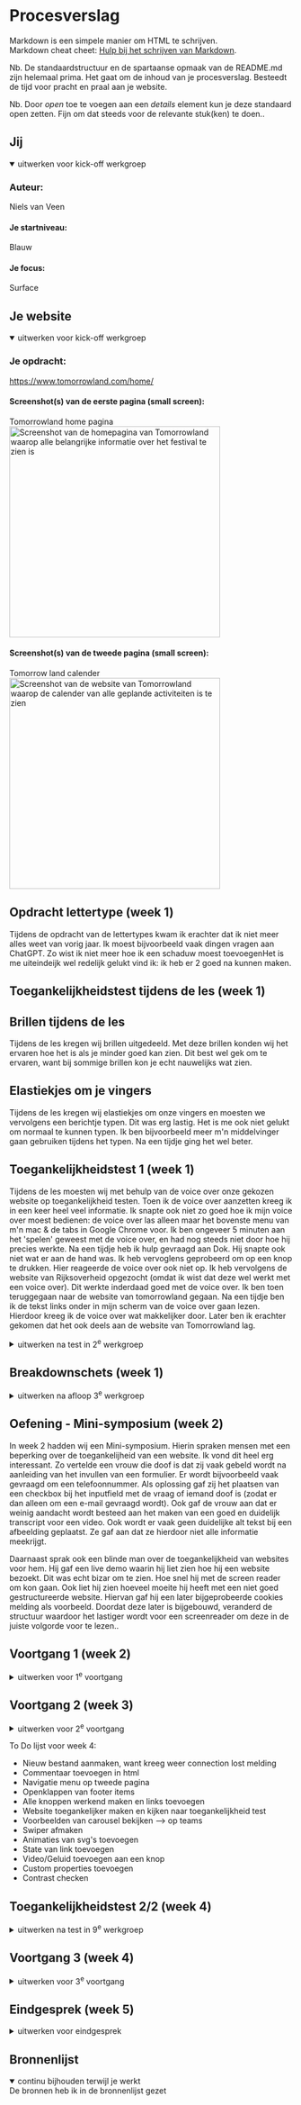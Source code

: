 # Procesverslag
Markdown is een simpele manier om HTML te schrijven.  
Markdown cheat cheet: [Hulp bij het schrijven van Markdown](https://github.com/adam-p/markdown-here/wiki/Markdown-Cheatsheet).

Nb. De standaardstructuur en de spartaanse opmaak van de README.md zijn helemaal prima. Het gaat om de inhoud van je procesverslag. Besteedt de tijd voor pracht en praal aan je website.

Nb. Door *open* toe te voegen aan een *details* element kun je deze standaard open zetten. Fijn om dat steeds voor de relevante stuk(ken) te doen..





## Jij

<details open>
  <summary>uitwerken voor kick-off werkgroep</summary>

  ### Auteur:
  Niels van Veen

  #### Je startniveau:
  Blauw

  #### Je focus:
  Surface
 
</details>





## Je website

<details open>
  <summary>uitwerken voor kick-off werkgroep</summary>

  ### Je opdracht:
  https://www.tomorrowland.com/home/  
  

  #### Screenshot(s) van de eerste pagina (small screen): 
  Tomorrowland home pagina
  <img src="readme-images/Tomorrow-land-homepage.JPG" width="375px" alt="Screenshot van de homepagina van Tomorrowland waarop alle belangrijke informatie over het festival te zien is">

  #### Screenshot(s) van de tweede pagina (small screen):
  Tomorrow land calender 
  <img src="readme-images/Tomorrow-land-calender.JPG" width="375px" alt="Screenshot van de website van Tomorrowland waarop de calender van alle geplande activiteiten is te zien">
 
</details>

## Opdracht lettertype (week 1)
Tijdens de opdracht van de lettertypes kwam ik erachter dat ik niet meer alles weet van vorig jaar. Ik moest bijvoorbeeld vaak dingen vragen aan ChatGPT. Zo wist ik niet meer hoe ik een schaduw moest toevoegenHet is me uiteindeijk wel redelijk gelukt vind ik: ik heb er 2 goed na kunnen maken.

## Toegankelijkheidstest tijdens de les (week 1)

## Brillen tijdens de les
Tijdens de les kregen wij brillen uitgedeeld. Met deze brillen konden wij het ervaren hoe het is als je minder goed kan zien. Dit best wel gek om te ervaren, want bij sommige brillen kon je echt nauwelijks wat zien.

## Elastiekjes om je vingers
Tijdens de les kregen wij elastiekjes om onze vingers en moesten we vervolgens een berichtje typen. Dit was erg lastig. Het is me ook niet gelukt om normaal te kunnen typen. Ik ben bijvoorbeeld meer m'n middelvinger gaan gebruiken tijdens het typen. Na een tijdje ging het wel beter. 

## Toegankelijkheidstest 1 (week 1)
Tijdens de les moesten wij met behulp van de voice over onze gekozen website op toegankelijkheid testen. Toen ik de voice over aanzetten kreeg ik in een keer heel veel informatie. Ik snapte ook niet zo goed hoe ik mijn voice over moest bedienen: de voice over las alleen maar het bovenste menu van m'n mac & de tabs in Google Chrome voor. Ik ben ongeveer 5 minuten aan het 'spelen' geweest met de voice over, en had nog steeds niet door hoe hij precies werkte. Na een tijdje heb ik hulp gevraagd aan Dok. Hij snapte ook niet wat er aan de hand was. Ik heb vervoglens geprobeerd om op een knop te drukken. Hier reageerde de voice over ook niet op. Ik heb vervolgens de website van Rijksoverheid opgezocht (omdat ik wist dat deze wel werkt met een voice over). Dit werkte inderdaad goed met de voice over. Ik ben toen teruggegaan naar de website van tomorrowland gegaan. Na een tijdje ben ik de tekst links onder in mijn scherm van de voice over gaan lezen. Hierdoor kreeg ik de voice over wat makkelijker door. Later ben ik erachter gekomen dat het ook deels aan de website van Tomorrowland lag. 

<details>
  <summary>uitwerken na test in 2<sup>e</sup> werkgroep</summary>

  ### Bevindingen
  Lijst met je bevindingen die in de test naar voren kwamen:
  * Geen duidelijke hierarchie, de voice over begon met het voorlezen van drie achtergronden
  * De afbeelding in de header bestaat volledig uit een link, in deze link zit nog een knop (dit was voor de voice over verwarrend)
  * De afbeeldingen op de website hebben geen alt tekst
  * List 5 items en geen navigatie menu
  * De afbeeldingen in de calender bestaan ook uit links, dit is echter wel goed beschreven omdat er geen knop in de card zit
  * Er staat een pop up linksonderaan de website, deze wordt door de screenreader niet direct voorgelezen terwijl dit wel belangrijk is
  * De alternatieve tekst van bepaalde afbeeldingen zijn niet duidelijk genoeg
  
## Toegankelijkheidstest 2 (week 1)
### Bevindingen
  
  ## Inhoud ##
  * De knoppen hebben niet altijd een duidelijke inhoud/label --> "simulate package", "Info" en "Meer"
  * De tekst is over het algemeen gecentreerd, dit is volgens de checklist moeilijker te lezen
  
    ## Globale code ##
    * Er is bij de huidige website niet vermeld in welke taal de website is geschreven --> lang="eng" toevoegen in HTML
    * Er wordt een afsluitende slash gebruikt op lege elementen, dit heeft volgens de validator geen zin
    * Er wordt in de huidige website over het algemeen gebruik gemaakt van EM in plaats van pixel, waardoor de website makkelijk te vergroten is. Dit gebeurt echter nog niet op alle plaatsen.
    * Op deze website wordt niet gebruikt gemaakt van autofocus (handig voor blinde mensen)
    * De website geeft op dit moment de gebruikte iframes geen duidelijke naam
    * Het is niet mogelijk om met tab op de knop in de hero te drukken
    * De active state die wordt gebruikt tijdens het navigeren met tab is duidelijk, maar is niet bij alle elementen aanwezig
    * De focusvolgorde komt over het algemeen overeen met de visuele lay-out, behalve bij de knop bovenaan de pagina (hero section)
    * Er wordt niet bij elke afbeelding een duidelijke alt tekst geplaatst
    * In de huidige website staan er kopteksten die op een duidelijke manier de bijbehorende inhoud introduceren
    * Er worden geen kopniveaus over geslagen
    * Er is geen ondertiteling aanwezig bij de video's op de website
    * Er wordt op de website op dit moment geen gebruik gemaakt van CAPTCHA
    * Het contrast van de elementen op de website is goed (volgens Google inspector)



</details>



## Breakdownschets (week 1)

<details>
  <summary>uitwerken na afloop 3<sup>e</sup> werkgroep</summary>

  ### de hele pagina: 
  <img src="readme-images/dummy-plaatje.jpg" width="375px" alt="breakdown van de hele pagina">

  ### dynamisch deel (bijv menu): 
  <img src="readme-images/dummy-plaatje.jpg" width="375px" alt="breakdown van een dynamisch deel">

  ### wellicht nog een dynamisch deel (bijv filter): 
  <img src="readme-images/dummy-plaatje.jpg" width="375px" alt="breakdown van nog een dynamisch deel">

</details>


## Oefening - Mini-symposium (week 2)
In week 2 hadden wij een Mini-symposium. Hierin spraken mensen met een beperking over de toegankelijheid van een website. Ik vond dit heel erg interessant. Zo vertelde een vrouw die doof is dat zij vaak gebeld wordt na aanleiding van het invullen van een formulier. Er wordt bijvoorbeeld vaak gevraagd om een telefoonnummer. Als oplossing gaf zij het plaatsen van een checkbox bij het inputfield met de vraag of iemand doof is (zodat er dan alleen om een e-mail gevraagd wordt). Ook gaf de vrouw aan dat er weinig aandacht wordt besteed aan het maken van een goed en duidelijk transcript voor een video. Ook wordt er vaak geen duidelijke alt tekst bij een afbeelding geplaatst. Ze gaf aan dat ze hierdoor niet alle informatie meekrijgt.

Daarnaast sprak ook een blinde man over de toegankelijkheid van websites voor hem. Hij gaf een live demo waarin hij liet zien hoe hij een website bezoekt. Dit was echt bizar om te zien. Hoe snel hij met de screen reader om kon gaan. Ook liet hij zien hoeveel moeite hij heeft met een niet goed gestructureerde website. Hiervan gaf hij een later bijgeprobeerde cookies melding als voorbeeld. Doordat deze later is bijgebouwd, veranderd de structuur waardoor het lastiger wordt voor een screenreader om deze in de juiste volgorde voor te lezen..


## Voortgang 1 (week 2)

<details>
  <summary>uitwerken voor 1<sup>e</sup> voortgang</summary>

  ### Stand van zaken
  hier dit ging goed & dit was lastig (neem ook screenshots op van delen van je website en code)
  
  Tijdens de eerste week heb ik niet zoveel gedaan. Ik moest vooral inkomen en wennen dat school weer was begonnen. Ook kon ik vrijdag niet bij de les zijn in verband met een begrafenis. Hierdoor moest ik in week 2 wat meer werk doen. In week 1 was ik wel begonnen met code schrijven voor m'n website.

  Ik liep in week 1 echter vast. Dit kwam doordat ik geen classes wilde gebruiken, omdat dacht dat dit niet mocht. Ik heb in week 1 daarom m'n header gemaakt. Dit ging prima. Ik moest een paar dingen opzoeken, maar over het algemeen ging het prima.

  In week 2 liep ik echter vast door het gemaakte werk uit week 1. Ik had m'n header staan in html en de bijbehorende css er ook bij geschreven. Op dit punt liep ik vast. Ik had m'n css voor m'n header dusdanig geschreven dat ik vaak de eerste section van een article aanriep. Dit ging echter fout toen ik in week 2 nog een section toevoegde: hierop was automatisch ook de css van de hero op toegepast. Ik raakte hierdoor een beetje van slag en dacht dat ik m'n website niet af zou krijgen.

  Ik besloot daarom op donderdag 12 september m'n huidige css te kopieren en in een backlog.css bestand te zetten. Verder verwijderd ik m'n geschreven html. Ook maakte ik een nieuwe pagina aan: Calendar. Dit is m'n tweede pagina. Ik besloot toen om deze te gaan maken. Ook besloot ik om met classes te gaan werken waar dat nodig was. Dit ging uiteindelijk veel beter. Ik kon nu m'n website veel beter na maken. Nadat ik m'n calendar website had afgemaakt besloot ik om weer verder te gaan met m'n index.html. Dit ging ook erg goed. Ik kon een groot stuk uit m'n calendar hergebruiken. Ook kon ik nu m'n oude code van de hero section hergebruiken en aanpassen waar nodig was. 

  Uiteindelijk had ik 1 volledige pagina af, met zowel html als css. Ook was ik al goed op weg met de index.html. Het belangrijkste dat ik deze week heb geleerd is het gebruiken van classes. Hier zat ik namelijk wel een beetje mee aan het begin. Ik ben er nu echter achtergekomen dat het gebruik van classes wel is toegestaand. Ook ben ik erachter gekomen dat je binnen een class ook semantisch kunt werken door pseudo elementen en css selectoren te gebruiken. Ik ben daarom zeer tevreden met het verloop van de afgelopen twee weken en voornamelijk de tweede week. 


  ### Agenda voor meeting
  samen met je groepje opstellen

  | Dok      | student 2          | student 3    | student 4        |
  | ---            | ---                | ---          | ---              |
  | dit bespreken  | en dit             | en ik dit    | en dan ik dat    |
  | en dat ook nog | dit als er tijd is | nog een punt | dit wil ik zeker |
  | ...            | ...                | ...          | ...              |

  - Dok wilde graag een vraag stellen over het stijlen van een specifiek woord in z'n footer. Dit woord had een ander lettertype dan de rest
  - ... wilde een vraag stellen over het opmaken van een zoekbalk en hoe je dit semantisch kon doen
  - Ik zelf wilde graag een vraag stellen over het gebruiken van een ul in plaats van een section


  ### Verslag van meeting
  hier na afloop snel de uitkomsten van de meeting vastleggen

  - Met een span kun je een specifiek inline gedeelte aanpasssen en stijlen. Een Div werkt voor het stijlen en aanpassen van blokken. 
  - First child is niet handig, omdat er vaak elementen worden bijgebouwd. First child werkt wel voor een site die nooit meer gaat      veranderen,  maar dit komt nauwelijks voor
  - Het gebruik van classes is toegstaan, zolang er geen semantische oplossing is. Bijvoorbeeld door het gebruiken van pseudo elementen
  - Je kunt ook slimme selectoren in een class gebruiken. Bijvoorbeeld .voorbeeld p, dan selecteer je de p in de class voorbeeld
  - Div class is nav heeft geen zin, omdat je een nav tag hebt. Hier heb je dus een goed alternatief dus een div met class is dan onnodig en eigenlijk fout
  - Een section is iets wat logisch bij elkaar hoort
  - Het is niet toegestaan om een BR tag te gebruiken
  - Vormgeving uitdagingen wil je niet oplossen door het gebruik van HTML, waardoor een BR tag niet toegestaan is
  - Het is handiger om een section te gebruiken dan een ul en li die ik heb gebruikt (vraag die ik had voorbereid)
  - Je mag geen div gebruiken waar 1 item in zit. Dan moet de div weg want dan is ie overbodig
  - Het is handig om je website door een validator te halen, bijvoorbeeld op w3c
  - De oefening over het hamburger menu is handig om te doen wanneer je een hamburger menu hebt
  - Elke secton heeft een h2 (sterk aanbevolen)
  - Als er geen h2 in een section zit, kan je beter de vraag stellen of het wel een section is
  - Je moet een section als een inhoudsopgave zien, deze heeft altijd een duidelijke titel nodig
  - De hierarchie van je heading moet kloppen, dus als er een h3 boven een section staat dan mag je een h4 gebruiken
  - Bij de toegankelijkheidstest moet je gewoon de hele checklist afgaan en deze verwerken in het procesverslag
  - Het is niet verplicht om de website responsive maken wanneer je kiest voor surface plane (voor een hoger cijfer kan dit wel)

</details>





## Voortgang 2 (week 3)

<details>
  <summary>uitwerken voor 2<sup>e</sup> voortgang</summary>

  ### Stand van zaken
  Op dinsdag kreeg ik een melding van Github Desktop. Er was geen connectie mogelijk. Ik heb dit proberen op te lossen met behulp van ChatGPT en Youtube. Deze gaven echter niet de gewenste oplossing. Ik ben toen beetje gaan spelen, maar het lukte met nog steeds niet. Ik heb vervolgens aan een studentassistent om hulp gevraagd. Deze kon mij echter ook niet helpen. Ik heb daarna Ivo om hulp gevraagd. Deze kon mij echter ook niet helpen. Hij advisseerde mij om een nieuwe repository aan te maken. Dit heb ik gedaan. Hierin heb ik vervolgens al m'n code ingezet. 

  Ik had voor mezelf besloten om mij deze week voornamelijk te focussen op het navigatie menu. Deze had ik in week 1 al staan, maar nog niet met een uitklapbaar hamburger-menu. Dit hamburger-menu wilde ik deze week gaan maken. Ik begon hiermee op dinsdag. Ik heb eerst de opdracht van vorige week erbij gepakt.  
  
   Hierin stond een voorbeeld van een hamburger-menu. Ik begreep de code echter niet goed. Ik ben daarom op Youtube gaan kijken naar video over het maken van een hamburger-menu. Ik heb een aantal video's bekeken. Hiervan heb ik de code meegetypt. Het lukte me echter steeds niet. Ik besloot daarom om een nieuwe folder aan te maken: test code. Ik begon met het maken van een breakdown schets.
   <img src="/readme-images/break-down-schetsen/nav-menu.HEIC" width="375px" alt="breakdown het navigatie-menu">

  Aan de hand van de breakdown schets heb ik een simpel navigatie menu gemaakt in m'n test code. Vervolgens heb ik aan de hand van een youtube video (https://www.youtube.com/watch?v=flItyHiDm7E&t=434s) een hamburger menu proberen te maken. Hierbij liep ik echter vast. Mijn gemaakte hamburger menu bevatte erg veel overbodige classes. Daarnaast werkte de scroll niet zoals ik wilde: je kon witruimte tussen het bovenste navigatie menu en het uitklapbare menu zien wanneer je ver genoeg scrollde. Ik begon eerst met het verwijderen van de overbodige classes, zoals .nav en .nav-item. Zo kon ik .nav veranderen in nav en .nav-item in een li. Dit moest ik vervolgens ook in de css aanpassen. Vervolgens heb ik met  position: sticky; en top: 0; op de header en position: fixed op de nav de witruimte weggehaald. Hiermee stond mijn navigatie menu met uitklapbaar hamburger menu. Ik twijfelde echter toch nog over de gebruikte classes, en of dit er geen overbodige classes tussenzaten. Ik ben daarom gaan spelen met het verwijderen van classes. Ik kwam er echter achter dat ik de gebruikte classes, op de ul bijvoorbeeld, nodig had in m'n javascript. Dit gold ook voor de class hamburger. Hiermee kon ik namelijk met behulp van de transform het hamburger menu veranderen in een kruis. 
  
  Zoals gezegd heb ik een nieuw bestand aangemaakt voor het maken van m'n navigatie menu. Dit had ik gedaan om zo meer overzicht te krijgen in m'n css. Ook kon ik zo voorkomen dat m'n hele code fout liep. Het gaf mij echter ook de kans om m'n css goed te sorteren. Ik heb namelijk m'n css van m'n main bestand (github code) erbij gepakt en gesorteerd per onderdeel. Hiermee kreeg ik veel meer overzicht in m'n css. Nadat ik al m'n css had gesorteerd heb ik dit overgezet naar m'n main bestad (github code). Ik heb daarom nu een goede structuur in m'n css en een navigatie menu met uitklapbaar hamburger menu. 

  Tijdens de les van dinsdag 17 september heb ik ook aan Ivo gevraagd of ik de hele home pagina van Tomorrowland moet namaken, aangezien deze groot is. Hierop zei Ivo dat hij liever kwaliteit dan kwantiteit ziet. Hiermee bedoelde hij dat je onderdelen met dezelfde logica mag weglaten. Ik wilde daarom eerst m'n navigatie menu afmaken, omdat dit een nieuw soort logica op m'n website is. Daarna wilde ik voor mezelf nog twee blokken met nieuwe logica gaan maken. Ook wil ik kijken of het mij lukt om de items in de footer uit te klappen. Tot slot wil ik kijken of ik de links van bepaalde knoppen kan laten werken, door deze door te sturen naar de 'echte' Tomorrowland website. 

  Plan (gemaakt op woensdag 18 september)
  * Links toevoegen die naar 'echte' Tomorrowland gaan
  * 2 blokken met nieuwe techniek/logica toevoegen
  * Links in footer interactief maken
  * Kritisch kijken naar ALT teksten

  Ik weet niet of het mij gaat lukken om dit allemaal voor vrijdag af te krijgen. Ik ga echter wel m'n best doen om zover mogelijk te komen, zodat ik vrijdag feedback kan krijgen over een groot gedeelte van m'n website. 

  Ik heb eerst een globale breakdown schets gemaakt. Daarna heb ik verschillende kleinere breakdown schetsen gemaakt waarmee ik bepaalde functies voor mezelf schets.
  <img src="./readme-images/break-down-schetsen/IMG_1158.HEIC" width="375px" alt="Algemene breakdown  schets">

  Ik begon met het toevoegen van een carousel. Dit heb ik met behulp van css-tricks geprobeerd. Hiervoor heb ik opnieuw m'n test bestand gebruikt. Dit was wel even puzzelen. Ik heb verschillende video's opgezocht, maar deze waren steeds net wat anders dan dat ik moest maken. Ik heb daarom besloten om eerst een breakdown schets te maken.
    <img src="./readme-images/break-down-schetsen/carousel-2.HEICreadme-images/dummy-plaatje.jpg" width="375px" alt="eerste breakdown van carousel">
  
  Aan de hand van de breakdown schets kwam ik wel iets verder, maar het was nog steeds een beetje vaag. De video's gaven me ook niet veel meer duidelijkheid. Ik besloot daarom om op w3 schools te kijken naar voorbeelden. Maar ook dit bracht me niet veel verder. Ik besloot daarom om ChatGPT te gebruiken. Ik heb hem gevraagd of hij een carousel wilde maken waarbij er 1 hele card te zien was en van 1 card een klein stukje. Hij kwam vervolgens met een stuk code. Met behulp van deze code heb ik vervolgens een tweede break down schets gemaakt. 
    <img src="./readme-images/break-down-schetsen/carousel-2.HEIC" width="375px" alt="tweede breakdown van carousel">
  
  Van deze breakdown schets werd ik een stuk vrolijker: hier kon ik echt iets mee. Ik ben vervolgens m'n code gaan schrijven aan de hand van de breakdown schets en het voorbeeld van ChatGPT. Dit ging een stuk beter. Ik kwam zelfs met een carousel die op die van Tomorrowland leek. Hij was echter nog niet perfect. Ik was echter klaar met coderen, dus besloot het hierbij te laten. 

  Op donderdag heb ik nauwelijks meer aan m'n website gewerkt. Op vrijdag heb ik gekeken naar het beoordelingsformulier. Ik had dit gedaan, omdat ik hier mogelijk vragen over zou hebben. Deze vragen kan ik dan mooi stellen tijdens het feedbackgesprek.

  hier dit ging goed & dit was lastig (neem ook screenshots op van delen van je website en code)


  ### Agenda voor meeting
  samen met je groepje opstellen

  Ik heb m'n gesprek in week 3 individueel voorbereid. Hieronder heb ik de vragen opgesteld die ik wil stellen:
  * Wat voor commentaar wordt er in m'n code verwacht?
  * Wat wordt er bedoeld met: meer complexe delen van je website (tot in detail) uitwerken
  * Wat wordt er bedoeld met toegankelijkheid ++?
  * Ik wil een swiper toevoegen, maar is dit een voorbeeld van een BlingBling voor de surface plane?
  * Wat wordt er bedoeld met Custom properties++?

  

  | student 1      | student 2          | student 3    | student 4        |
  | ---            | ---                | ---          | ---              |
  | dit bespreken  | en dit             | en ik dit    | en dan ik dat    |
  | en dat ook nog | dit als er tijd is | nog een punt | dit wil ik zeker |
  | ...            | ...                | ...          | ...              |


  ### Verslag van meeting
  hier na afloop snel de uitkomsten van de meeting vastleggen

  - Je moet de website verbeteren, waardoor het op toegankelijkheid beter wordt. Bijvoorbeeld dark mode
  - We hadden dit keer de studenten assitente als feedback coach, dus ik heb m'n vragen met betrekking tot het beoordelingsformulier niet     gesteld. Dit wil ik aan Ivo gaan vragen. 
  - Er is een oefening die je goed kan gebruiken voor het toevoegen van een dark mode (werkgroep 7)
  - Ik heb echter toch besloten om m'n vragen over het beoordelingsformulier aan de studenten assistent te stellen
  - Bij een custom theme gebruik je dezelfde logica als darkmode, je kan ook custom fonts toevoegen in de var
  - Lettergrootte instellen kan je ook met variabele oplossen
  - Animaties uitzetten is prefer-reduces-motion 

 
- ...

</details>

To Do lijst voor week 4:
* Nieuw bestand aanmaken, want kreeg weer connection lost melding
* Commentaar toevoegen in html
* Navigatie menu op tweede pagina
* Openklappen van footer items
* Alle knoppen werkend maken en links toevoegen
* Website toegankelijker maken en kijken naar toegankelijkheid test
* Voorbeelden van carousel bekijken --> op teams
* Swiper afmaken 
* Animaties van svg's toevoegen
* State van link toevoegen
* Video/Geluid toevoegen aan een knop
* Custom properties toevoegen
* Contrast checken



## Toegankelijkheidstest 2/2 (week 4)

<details>
  <summary>uitwerken na test in 9<sup>e</sup> werkgroep</summary>

  ### Bevindingen
  Lijst met je bevindingen die in de test naar voren kwamen (geef ook aan wat er verbeterd is):

</details>





## Voortgang 3 (week 4)

<details>
  <summary>uitwerken voor 3<sup>e</sup> voortgang</summary>

  ### Stand van zaken
  Tijdens het gesprek van afgelopen vrijdag heb ik gevraagd of de studenten assistent mij wilde helpen met het begrijpen en verbeteren van m'n card slider. Ik begrijp daarom nu hoe de card slider werkt. Ook heb ik deze verbeterd door het aantal gebruikte classes te verminderen. Ik heb deze vandaag afgemaakt voordat de les begon. Ook heb ik opnieuw een nieuwe repository aan moeten maken, omdat ik weer dezelfde foutmelding krijg op Github desktop. Deze melding heb ik eerder gehad. 

  Vandaag ga ik proberen om met variabele te gaan werken zodat ik verschillende thema's in kan stellen. Ook wil ik de groote van het lettertype kunnen veranderen.

  Dit is me gelukt. Ik ben hier ruim 2 dagen mee bezig geweest. Hiervoor heb ik een nieuw bestan aangemaakt. Ik heb daarin eerst de juiste benamingen in m'n root gezet. Toen ben ik langzaam gaan uitbreiden. Zo heb ik onderdeel per onderdeel alles toegevoegd. Ik heb eerst de navigatie balk toegvoegd. Vervolgens de hero section en de andere onderdelen. Ook kwam ik erachter dat ik meer gebruik moest gaan maken van svg (zodat ik de kleuren kon aanpassen). Ook kwam ik erachter dat ik de gradient in m'n card-images moest verwijderen. Deze had ik namelijk via Figma gemaakt, waardoor ik deze niet meer aan kon passen qua kleur. Ik heb deze voor nu even zo gelaten. Ik hoop daar in de les van vandaag (woensdag 25 september) vragen over te kunnen stellen.

  Tijdens de les ben ik eerst begonnen met het toevoegen van alle links op m'n a tags. Deze links gaan naar pagina's van de echte website van Tomorrowland. In deze les wil ik m'n website zover mogelijk afmaken, zodat ik morgen de toegankelijkheidstest kan gaan doen. Zo kan ik ook nog eventuele verbeteringen doen. 
  
  Op donderdag 26 september ben ik verder gegaan. Ik heb eerst m'n hele code nog eens kritisch bekeken. Ik heb toen meerdere overbodige classes eruitgehaald. Ik kwam echter in een soort dubio: ik had veel dezelfde stijling gebruikt maar meerdere malen opgeschreven. Dit kwam doordat ik m'n classes had verwijderd die ik hergebruikte voor meerdere elementen. Ik kon dit echter oplossen door selectoren te gebruiken. Hierdoor hield ik minder classes over, maar wel meer css. Deze css was over het algemeen ook vaak hetzelfde. Ik heb toen besloten om dit aan ChatGPT te vragen. 

  ChatGPT gaf aan dat ik inderdaad veel dezelfde code gebruikte. Dit kon ik oplossen door een gezamelijk class aan te maken: container. In deze class kon ik de gemeenschappelijke stijling verwerken. Dit werkte voor mij echter niet. Toen ik dit wilde toevoegen, werkte veel containers niet zoals ik wil. Ik besloot daarom om dit voor nu even te laten liggen. Dit wilde ik morgen echter wel vragen tijdens het feedback gesprek.

  Ik ben daarom verder gegaan met het doorlezen en analyseren van m'n code. Ook zet ik overal comments neer Dit was ik tijdens het schrijven vergeten. Daarna moest ik verder aan een ander vak. 

  Ik heb het coderen op vrijdag 27 september weer opgepakt. Zo heb ik met behulp van ChatGPT en de slides uit de les een keyboard shortcut toegevoegd. Deze moet ik nog wel een keertje goed bekijken om hem te kunnen uitleggen. Ik heb hem echter wel als bron vermeld. Dit riep direct een vraag bij mij op: moet ik de code die ik met behulp van ChatGPT heb geschreven ook uit kunnen leggen? Deze vraag wil ik tijdens het feedbackgesprek gaan stellen. 

  Nadat ik de keyboard shortcut heb toevoegd, ben ik gaan checken of ik voldoende surface-plane elementen heb toegevoegd. Op dit moment heb ik de volgende surface-plane elementen in m'n code:
  - Keyboard shortcut
  - Custom themes
  - has() 
  - Wat omvangrijkere formulieren met styling?
  - Prefers-reduced-motion
  
  Wat omvangrijke formulieren met styling weet ik op dit moment niet zeker. Dit ga ik nog vragen in de les. Mocht het zo zijn dat ik dat op dit moment nog niet heb, dan ga ik ook direct vragen of ik een geluidje mag toevoegen aan een knop. Als dit niet het geval is, dan moet ik nog een keer kritisch naar m'n website en de checklist van het surface plane kijken.

  Ook moet ik nog een toegankelijkheid test uitvoeren. Deze wil ik eigenlijk pas uitvoeren wanneer ik m'n website zo goed als af heb. Deze ga ik daarom maandag 30 september uitvoeren. Ik heb dan op dinsdag 1 oktober nog de tijd om dingen aan te passen en misschien nog wat in de footer toevoegen. Zo weet ik zeker dat m'n website toegankelijk is. 
  
  Ik ben dus goed op weg om m'n website toegankelijk te maken. Ook heb ik al veel staan, vergeleken met andere mensen. Voor het feedback gesprek van vrijdag 27 september heb ik een aantal vragen opgesteld. Ik hoop in het feedbackgesprek antwoord op deze vragen te krijgen.


  ### Agenda voor meeting
  samen met je groepje opstellen

  | student 1      | student 2          | student 3    | student 4        |
  | ---            | ---                | ---          | ---              |
  | dit bespreken  | en dit             | en ik dit    | en dan ik dat    |
  | en dat ook nog | dit als er tijd is | nog een punt | dit wil ik zeker |
  | ...            | ...                | ...          | ...              |


  Vragen
  - Ik heb veel dezelfde stijlen geselecteerd met slimme selectoren, maar hierdoor wel veel zelde css code. Is dit erg?
  - Moet ik de code die ik met behulp van ChatGPT heb geschreven ook uit kunnen leggen? 
  - Heb ik op dit moment omvangrijkere formulieren met styling, de radio buttons
  - Telt het om een geluidje toe te voegen aan een knop, zodat je een surface-plane element erbij hebt?
  - Wat is toegankelijkheid ++?


  ### Verslag van meeting
  hier na afloop snel de uitkomsten van de meeting vastleggen
  - De meest overzichtelijke code is het belangrijkste, als dit met classes is, dan is het niet erg
  - Verborgen link toevoegen om naar main content te skippen
  - Een geluidje toevoegen aan een knop is een onderdeel van de surface-plan
  - De screenreader doe niks met Javascript
  - Werk met flexibele units, zoals EM en REM
  - EM is vaak ten opzichte van 16px

Tijdens de meeting heeft David mij ook geholpen met de gradient in m'n header. Ook had Ivo nog wat feedback op de keybord shortcut. Hij gaf aan dat het nieth handig is om de keybord shortcut op de tab toets te zetten in verband met de screenreader. 

Op maandag 30 september heb ik m'n website getest met de screenreader. Hier ben ik best lang mee bezig geweest, omdat ik moeite had met het besturen van de screenreader. Ik kreeg het bijvoorbeeld niet voor elkaar om m'n website te selecteren in de inspector modus. Na een tijdje spelen en proberen is het me toch gelukt. Hierin kwamen bruikbare punten naar voren:
- Het is niet mogelijk om een ander thema te selecteren, de screenreader gaat direct vanuit het logo door naar de links
- De img in de footer heeft geen alt tekst, ook weet ik niet of dit wel een img moet zijn
- De SVG's hebben geen alt tekst
- De klikbare cards hebben geen omschrijving waar ze naar toe gaan, het is dus voor de bestuurder van de voice over niet duidelijk waar deze links naar toe gaan
- De knop van het hamburger menu wordt niet voorgelezen
- De kopjes zijn goed gestructureerd, waardoor het voor de bestuurder van de screen reader de website goed scanbaar/leesbaar is 

Ik ben hierna op zoek gegaan naar een oplossing voor de alt tekst bij een svg. Deze bestaat namelijk niet. Ik kwam toen echter op deze website uit: https://toegankelijkonline.nl/artikelen/toegankelijke-afbeeldingen#:~:text=SVG%20afbeeldingen%20kunnen%20via%20het,een%20alt%20attribuut%20worden%20gekoppeld. Hierin wordt een voorbeeld voor een oplossing gegeven: een role- en alt-tekst attribuut toevoegen aan de svg. Dit heb ik gedaan. Hierna werd de svg goed voorgelezen door de screenreader. Ook heb ik nog een keer grondig naar het gebruik van m'n svg's gekeken. Zo heb ik de chevrons in de navigatie en footer verwijderd. Deze heb ik namelijk niet werkend gemaakt (zoals op de echte website). 

Ik ben op dinsdag 1 oktober verder gegaan met het schrijven van m'n code. Ik heb aan het begin van de dag een planning gemaakt met wat ik allemaal nog wil gaan doen. Deze heb ik hieronder verwerkt:
- Lettertypes toevoegen
- Bronnen updaten
- Comments schrijven
- Toegankelijkheid test aan de hand van checklist en vergelijken met de vorige
- ::Before uitleg video's bekijken
- Breakdown schets checken


Ik moest ook nog een toegankelijkheidstest doen. Deze heb ik gister ook gedaan, maar dat was meer om m'n website volledig toegankelijk te maken. Dat was dus meer een check dan een test. Ik ga nu aan de hand van de checklist kijken of mijn website echt toegankelijk is. Belangrijker: is mijn website toegankelijker dan de website van Tomorrowland. 

## Toegankelijkheidstest homepage (week 5)
Ik begon met het doen van de toegankelijkheidstest voor de homepage. Hierop begon ik met het laten voorlezen van alle headings door de screenreader. Dit ging goed. Er zat een duidelijke structuur in m'n website en deze was goed te volgen. De enige kop die verwarrend was, was de kop in de footer: Tomorrowland. Dit zei mij niet zoveel, maar deze kan ik ook niet weghalen.  Vervolgens heb ik de optie gebruikt om alle linkjes voor te lezen lezen. Hierbij heb ik ook gekeken of er duidelijk wordt aangegeven waar de link naar toe verwijst. Tijdens deze test kwam ik erachter dat de cards van de upcoming festival en events verkeerd om worden voorgelezen: eerst wordt de informatie van de card voorgelezen (img, h3 en p) en daarna pas de beschrijving van de link. Ik wist echter niet hoe ik dit kon oplossen. Verder werden alle linkjes in de juiste, duidelijke volgorde voorgelezen.

Na de test met de screenreader ben ik gaan kijken naar de WCAG checklist:
- De inhoud van een button, a en label zijn uniek en beschrijvend
- Er is gebruik gemaakt van de juiste uitlijning
- Nadat ik m'n code heb laten valideren heb ik nog 2 foutjes eruit gehaald: dubbele role toegevoegd en een href op een img gezet
- Ik heb gebruik gemaakt van een lang element (en), ook al m'n code staat in het Engels
- Beide pagina's hebben een duidelijke en unieke titel
- Er is gebruik gemaakt van belangrijke langmarkelementen, zoals nav, main en een footer
- Er is gebruik gemaakt van de juiste tab index
- Er is geen gebruik gemaakt van auto focus
- Er is wel gebruik gemaakt van het title element
- Alle img elementen hebben een duidelijk alt kenmerk
- Ik heb geen afbeeldingen gebruikt die geen informatie die nodig is om de algemene betekenis van de website te begrijpen 
- Er is 1 h1 element gebruikt
- Er zijn geen kopniveaus overgeslagen
- De kopelementen zijn in logische volgorde geschreven
- Er zijn geen focusstijlen toeggevoegd aan interactieve elementen
- Er is geen skiplink toegevoegd in de navigatie
- Er is geen transcriptie bij het geluid dat te horen is bij het switchen van een thema, omdat dit decoratief is
- Er is gebruik gemaakt van reduced motion
- De website heeft het juiste contrast

Uit deze test bleek dat ik nog twee dingen moest toevoegen aan m'n code:
- Focus state op knoppen en links
- Skip link in nav

Na wat research te hebben gedaan, kwam ik erachter dat een focus state niet op een button of link zit, maar op een form. Een focus state wordt namelijk vaak gebruikt voor formulieren met input fields. 

Verbeteringen ten opzichte van de 'echte' Tomorrowland website:
- Knoppen,labels en links zijn uniek en beschrijvend
- De code is op de juiste manier uitgelijnd
- Het lang- attribuut is juist ingesteld
- Beide pagina's hebben unieke titels 
- Landmark elementen toegevoegd die zorgen voor een duidelijke structuur (nav, main en footer)
- Img elementen hebben een duidelijke alt tekst
- Slechts 1 h1 elemten per pagina
- Er worden geen kopniveaus over geslagen

</details>





## Eindgesprek (week 5)

<details>
  <summary>uitwerken voor eindgesprek</summary>

  ### Je uitkomst - karakteristiek screenshots:
  <img src="readme-images/dummy-plaatje.jpg" width="375px" alt="uitomst opdracht 1">


  ### Dit ging goed/Heb ik geleerd: 
  Korte omschrijving met plaatjes
  Tijdens dit vak heb ik mij vooral gefocust op de toegankelijkheid van m'n website. Zo heb ik me ingebeeld hoe het voor mensen met een beperking is om een website te bezoeken. Zo heb ik mijn website regelmatig met een screen reader getest. Ook heb ik hierdoor een skip content element toegevoegd, duidelijke alt teksten bij plaatjes, een extra title attribuut in m'n a elementen en een duidelijke kop structuur. 
   <img src="readme-images/Scherm­afbeelding 2024-10-01 om 13.49.09.png" width="375px" alt="Foto van focus state">
   <img src="readme-images/IMG_1160.HEIC" width="375px" alt="Foto van skip content">

  Dit is allemaal tot stand gekomen nadat ik in het hoorcollege in week 2 zag hoe mensen met een beperking een website bezoeken. Dit vond ik heel erg interessant om te zien. Het mooiste voorbeeld vond ik het voorbeeld van het formulier waarin je een telefoonnummer in moet vullen. Een doof iemand heeft hier niets aan, want die kan een telefoongesprek niet horen. Dit soort simpele dingen dacht ik normaal gesproken niet over na, maar sinds dit vak ben ik er meer mee bezig. 

  Ook heb ik geleerd hoe je met behulp van variabele meerdere thema's in kan stellen. Hier had ik eigenlijk al eerder mee moeten beginnen. Als ik namelijk direct was begonnen met het gebruiken van de juiste variabele, dan had dat me later veel meer tijd gescheelt. Ik had er namelijk voor gekozen om een nieuw html css bestand aan te maken en deze op te bouwen aan de hand van variabele. Hierbij heb ik steeds een stukje uit m'n oude html en css bestand gepakt en deze vervolgens aangepast door de juiste variabele toe te voegen. Dit kostte best wel wat tijd. Dit weet ik nu echter wel voor de volgende keer: begin met de juiste variabele.
   <img src="readme-images/Scherm­afbeelding 2024-10-01 om 13.54.26.png" width="375px" alt="Foto van m'n variabele">

  Tijdens dit vak heb ik ook geleerd hoe ik een hamburger menu werkend kan krijgen. Hiervoor heb ik verschillende video's bekeken en de content van DLO gebruikt. Dit heeft me heel veel tijd gekost. Ik wilde de code namelijk zo goed mogelijk begrijpen, maar dat vond ik soms best wel lastig. 

  Tijdens dit vak heb ik ook geleerd hoe ik een carousel kan maken. Hiervoor heb ik verschillende Youtube video's bekeken. Vervolgens heb ik een aantal codes uitgetest. Dit ging best aardig, maar om de code te begrijpen en te verbeteren heb ik hulp gevraagd aan David. Hij heeft me hier veel mee geholpen. 

  Ook heb ik tijdens dit vak geleerd dat het gebruik van SVG elementen voor de stijling beter werkt dan het gebruik van een afbeelding. Hiervoor moet je natuurlijk eerst een img proberen. Dit neem ik zeker mee. 

  Tot slot heb ik tijdens dit vak geprobeerd om flexibele eenheiden te gebruiken. Hier kan ik mezelf nog wel verbeteren, want volgens mij is dit niet helemaal gelukt. 



 


  ### Dit was lastig/Is niet gelukt:
  Korte omschrijving met plaatjes
  
  Tijdens dit vak heb ik geprobeerd om met flexibele eenheiden te werken, zoals REM en EM. Ik vond dit best wel lastig. Ik heb een aantal video's hierover opgezocht, maar ik bleef het lastig vinden. Ik had er uiteindelijk voor gekozen om al m'n pixel eenheden te veranderen in REM eenheden met behulp van een calculator op internet. Ik weet echter niet of dit de juiste manier is geweest. 

</details>





## Bronnenlijst

<details open>
  <summary>continu bijhouden terwijl je werkt</summary>
De bronnen heb ik in de bronnenlijst gezet

</details>
